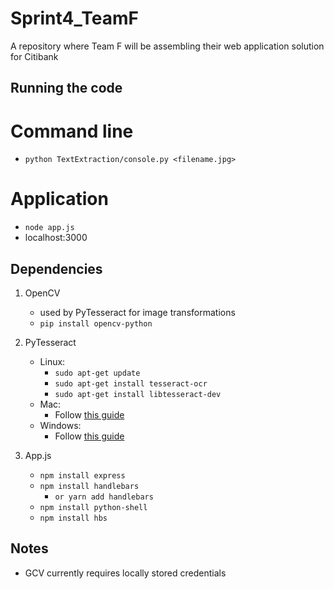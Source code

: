 # Sprint4_TeamF
A repository where Team F will be assembling their web application solution for Citibank

## Running the code
# Command line
* `python TextExtraction/console.py <filename.jpg>`

# Application
* `node app.js`
* localhost:3000

## Dependencies
1. OpenCV
    * used by PyTesseract for image transformations
    * `pip install opencv-python` 

2. PyTesseract
    * Linux:
        * `sudo apt-get update`
        * `sudo apt-get install tesseract-ocr`
        * `sudo apt-get install libtesseract-dev`
    * Mac:
        * Follow [this guide](http://macappstore.org/tesseract/)
    * Windows:
        * Follow [this guide](https://towardsdatascience.com/read-text-from-image-with-one-line-of-python-code-c22ede074cac)

3. App.js
   * `npm install express`
   * `npm install handlebars`
      * `or yarn add handlebars`
   * `npm install python-shell`
   * `npm install hbs`

        
## Notes
* GCV currently requires locally stored credentials
